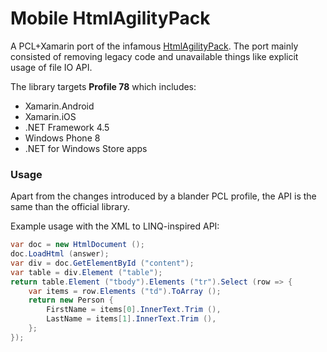 Mobile HtmlAgilityPack
======================

A PCL+Xamarin port of the infamous [HtmlAgilityPack](http://htmlagilitypack.codeplex.com/). The port mainly consisted of removing legacy code and unavailable things like explicit usage of file IO API.

The library targets **Profile 78** which includes:

- Xamarin.Android
- Xamarin.iOS
- .NET Framework 4.5
- Windows Phone 8
- .NET for Windows Store apps

### Usage

Apart from the changes introduced by a blander PCL profile, the API is the same than the official library.

Example usage with the XML to LINQ-inspired API:

``` csharp
var doc = new HtmlDocument ();
doc.LoadHtml (answer);
var div = doc.GetElementById ("content");
var table = div.Element ("table");
return table.Element ("tbody").Elements ("tr").Select (row => {
	var items = row.Elements ("td").ToArray ();
	return new Person {
		FirstName = items[0].InnerText.Trim (),
		LastName = items[1].InnerText.Trim (),
	};
});
```
